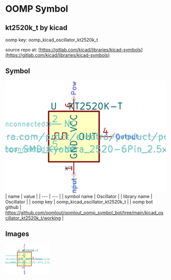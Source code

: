 # OOMP Symbol  
## kt2520k_t  by kicad  
  
oomp key: oomp_kicad_oscillator_kt2520k_t  
  
source repo at: [https://gitlab.com/kicad/libraries/kicad-symbols](https://gitlab.com/kicad/libraries/kicad-symbols)  
## Symbol  
  
[![working.png](working_600.png)](working.png)  
| name | value | 
| --- | --- | 
| symbol name | Oscillator | 
| library name | Oscillator | 
| oomp key | oomp_kicad_oscillator_kt2520k_t | 
| oomp bot github | https://github.com/oomlout/oomlout_oomp_symbol_bot/tree/main/kicad_oscillator_kt2520k_t/working | 
## Images  
  
[![working.png](working_140.png)](working.png)  
